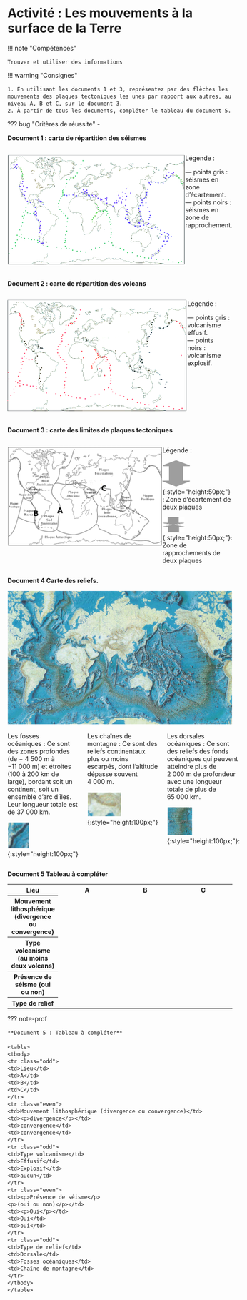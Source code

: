 # Activité : Les mouvements à la surface de la Terre

!!! note "Compétences"

    Trouver et utiliser des informations 
 

!!! warning "Consignes"

    1. En utilisant les documents 1 et 3, représentez par des flèches les mouvements des plaques tectoniques les unes par rapport aux autres, au niveau A, B et C, sur le document 3.
    2. À partir de tous les documents, compléter le tableau du document 5.
    
??? bug "Critères de réussite"
    - 


**Document 1 : carte de répartition des séismes**

<div markdown style="display:flex; flex-direction:row;">

<div markdown style="flex: 4 1 0;">

![](Pictures/carteSeismes.png)

</div>

<div markdown style="flex: 1 1 0;">

Légende :

— points gris : séismes en zone d’écartement.
— points noirs : séismes en zone de rapprochement.

</div></div>

**Document 2 : carte de répartition des volcans**

<div markdown style="display:flex; flex-direction:row;">

<div markdown style="flex: 4 1 0;">

![](Pictures/carteVolcans.png)

</div>

<div markdown style="flex: 1 1 0;">

Légende :

— points gris : volcanisme effusif.
— points noirs : volcanisme explosif.

</div></div>


**Document 3 : carte des limites de plaques tectoniques**

<div markdown style="display:flex; flex-direction:row;">

<div markdown style="flex: 4 1 0;">

![](Pictures/carteTerreACompleter.png)


</div>

<div markdown style="flex: 1 1 0;">


Légende :

![](Pictures/flechesDivergence.png){:style="height:50px;"} : Zone d’écartement de deux plaques

![](Pictures/flechesConvergence.png){:style="height:50px;"}: Zone de rapprochements de deux plaques

</div></div>

**Document 4 Carte des reliefs.**




![](Pictures/carteReliefs.png)

<div markdown style="display:flex; flex-direction:row;">

<div markdown style="flex: 1 1 0;padding-right:20px;">
Les fosses océaniques : Ce sont des zones profondes (de − 4 500 m à
−11 000 m) et étroites (100 à 200 km de large), bordant soit un
continent, soit un ensemble d’arc d’îles. Leur longueur totale est de
37 000 km.

![](Pictures/imageSubduction.png){:style="height:100px;"}
</div>
<div markdown style="flex: 1 1 0;padding-right:20px;">
Les chaînes de montagne : Ce sont des reliefs continentaux plus ou moins
escarpés, dont l’altitude dépasse souvent 4 000 m.

![](Pictures/imageMontagne.png){:style="height:100px;"}
</div>
<div markdown style="flex: 1 1 0;">
Les dorsales océaniques : Ce sont des reliefs des fonds océaniques qui
peuvent atteindre plus de 2 000 m de profondeur avec une longueur totale
de plus de 65 000 km.

![](Pictures/imageDorsale.png){:style="height:100px;"}:

</div>

</div>

**Document 5 Tableau à compléter**

<table>
<tbody>
<tr class="odd">
<th >Lieu</th>
<th>A</th>
<th>B</th>
<th>C</th>
</tr>
<tr class="even">
<th>Mouvement lithosphérique (divergence ou convergence)</th>
<td style="width: 200px;"></td>
<td style="width: 200px;"></td>
<td style="width: 200px;"></td>

</tr>
<tr class="odd">
<th>Type volcanisme (au moins deux volcans)</th>
<td></td>
<td></td>
<td></td>
</tr>
<tr class="even">
<th>Présence de séisme (oui ou non)</th>
<td></td>
<td></td>
<td></td>
</tr>
<tr class="odd">
<th>Type de relief</th>
<td></td>
<td></td>
<td></td>
</tr>
</tbody>
</table>

??? note-prof

    **Document 5 : Tableau à compléter**

    <table>
    <tbody>
    <tr class="odd">
    <td>Lieu</td>
    <td>A</td>
    <td>B</td>
    <td>C</td>
    </tr>
    <tr class="even">
    <td>Mouvement lithosphérique (divergence ou convergence)</td>
    <td><p>divergence</p></td>
    <td>convergence</td>
    <td>convergence</td>
    </tr>
    <tr class="odd">
    <td>Type volcanisme</td>
    <td>Effusif</td>
    <td>Explosif</td>
    <td>aucun</td>
    </tr>
    <tr class="even">
    <td><p>Présence de séisme</p>
    <p>(oui ou non)</p></td>
    <td><p>Oui</p></td>
    <td>Oui</td>
    <td>oui</td>
    </tr>
    <tr class="odd">
    <td>Type de relief</td>
    <td>Dorsale</td>
    <td>Fosses océaniques</td>
    <td>Chaîne de montagne</td>
    </tr>
    </tbody>
    </table>




